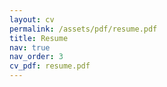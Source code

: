```yaml
---
layout: cv
permalink: /assets/pdf/resume.pdf
title: Resume
nav: true
nav_order: 3
cv_pdf: resume.pdf
---
```


